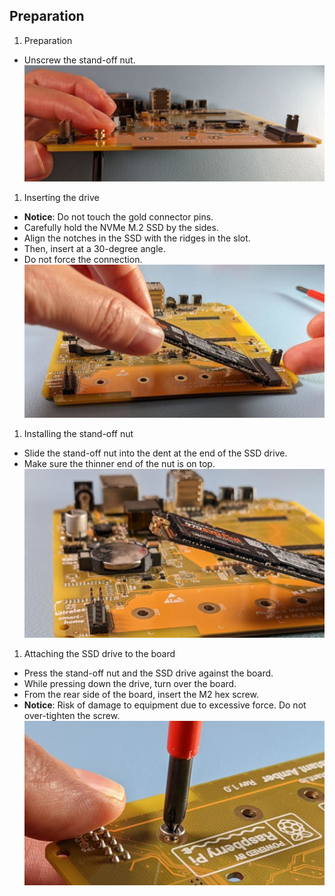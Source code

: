<!--Installing the NVMe CM4-->

## Preparation

1. Preparation

  - Unscrew the stand-off nut.
  ![Preparation](/static/img/yellow/step-8.png)

1. Inserting the drive
  - **Notice**: Do not touch the gold connector pins.
  - Carefully hold the NVMe M.2 SSD by the sides.
  - Align the notches in the SSD with the ridges in the slot.
  - Then, insert at a 30-degree angle.
  - Do not force the connection.
  ![Inserting the drive](/static/img/yellow/step-9.png)

1. Installing the stand-off nut
  - Slide the stand-off nut into the dent at the end of the SSD drive.
  - Make sure the thinner end of the nut is on top.
  ![Installing the stand-off nut](/static/img/yellow/step-10.png)

1. Attaching the SSD drive to the board
  - Press the stand-off nut and the SSD drive against the board.
  - While pressing down the drive, turn over the board.
  - From the rear side of the board, insert the M2 hex screw.
  - **Notice**: Risk of damage to equipment due to excessive force. Do not over-tighten the screw.
  ![Attaching the SSD drive to the board](/static/img/yellow/step-12.png)

